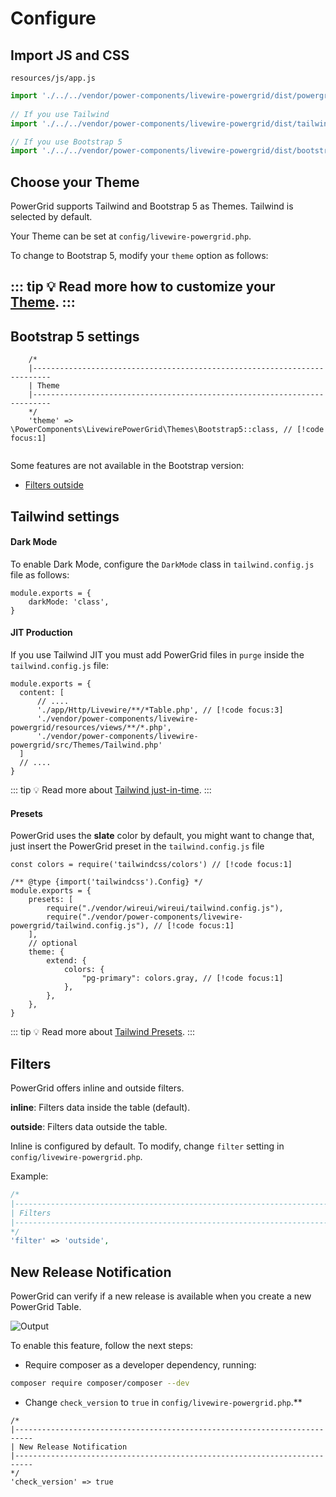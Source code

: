 # Configure

## Import JS and CSS

`resources/js/app.js`

```javascript
import './../../vendor/power-components/livewire-powergrid/dist/powergrid'
 
// If you use Tailwind 
import './../../vendor/power-components/livewire-powergrid/dist/tailwind.css'

// If you use Bootstrap 5 
import './../../vendor/power-components/livewire-powergrid/dist/bootstrap5.css'
```

## Choose your Theme

PowerGrid supports Tailwind and Bootstrap 5 as Themes. Tailwind is selected by default.

Your Theme can be set at `config/livewire-powergrid.php`.

To change to Bootstrap 5, modify your `theme` option as follows:

::: tip
💡 Read more how to customize your [Theme](../table/custom-theme).
::: 
--- 

## Bootstrap 5 settings
```php{6}
    /*
    |--------------------------------------------------------------------------
    | Theme
    |--------------------------------------------------------------------------
    */
    'theme' => \PowerComponents\LivewirePowerGrid\Themes\Bootstrap5::class, // [!code focus:1]
    
```

Some features are not available in the Bootstrap version:
* [Filters outside](configure?id=_7-filters)

## Tailwind settings

#### Dark Mode

To enable Dark Mode, configure the `DarkMode` class in `tailwind.config.js` file as follows:

```javascript{2}
module.exports = {
    darkMode: 'class',
}
```

#### JIT Production

If you use Tailwind JIT you must add PowerGrid files in `purge` inside the `tailwind.config.js` file:

```javascript{4-6}
module.exports = {
  content: [
      // ....
      './app/Http/Livewire/**/*Table.php', // [!code focus:3]
      './vendor/power-components/livewire-powergrid/resources/views/**/*.php',
      './vendor/power-components/livewire-powergrid/src/Themes/Tailwind.php'
  ]
  // ....
}
```

::: tip
💡 Read more about [Tailwind just-in-time](https://tailwindcss.com/docs/just-in-time-mode).
:::

#### Presets

PowerGrid uses the **slate** color by default, you might want to change that, just insert the PowerGrid preset in the `tailwind.config.js` file

```js{7,13}
const colors = require('tailwindcss/colors') // [!code focus:1]

/** @type {import('tailwindcss').Config} */
module.exports = {
    presets: [
        require("./vendor/wireui/wireui/tailwind.config.js"),
        require("./vendor/power-components/livewire-powergrid/tailwind.config.js"), // [!code focus:1]
    ],
    // optional
    theme: {
        extend: {
            colors: {
                "pg-primary": colors.gray, // [!code focus:1]
            },
        },
    },
}
```

::: tip
💡 Read more about [Tailwind Presets](https://tailwindcss.com/docs/presets).
:::

## Filters

PowerGrid offers inline and outside filters.

**inline**: Filters data inside the table (default).

**outside**: Filters data outside the table.

Inline is configured by default. To modify, change `filter` setting in `config/livewire-powergrid.php`.

Example:

```php
/*
|--------------------------------------------------------------------------
| Filters
|--------------------------------------------------------------------------
*/
'filter' => 'outside',
```

## New Release Notification

PowerGrid can verify if a new release is available when you create a new PowerGrid Table.

![Output](/_media/notify_update.png)

To enable this feature, follow the next steps:

* Require composer as a developer dependency, running:

 ```bash
 composer require composer/composer --dev
 ```

* Change `check_version` to `true` in `config/livewire-powergrid.php`.**

```php{6}
/*
|--------------------------------------------------------------------------
| New Release Notification
|--------------------------------------------------------------------------
*/
'check_version' => true
```


